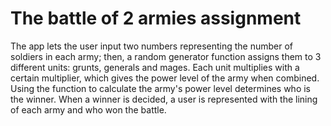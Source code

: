# The battle of 2 armies assignment

The app lets the user input two numbers representing the number of soldiers in each army; then, a random generator function assigns them to 3 different units: grunts, generals and mages. Each unit multiplies with a certain multiplier, which gives the power level of the army when combined.  Using the function to calculate the army's power level determines who is the winner. When a winner is decided, a user is represented with the lining of each army and who won the battle.
